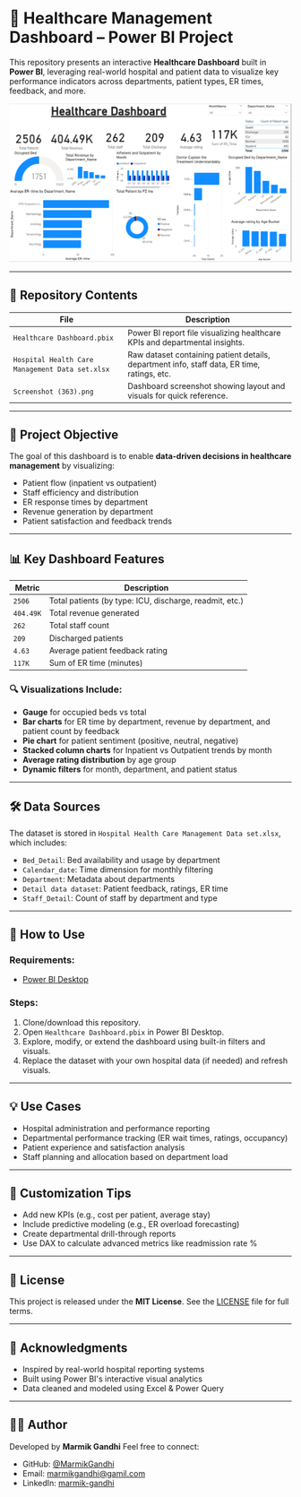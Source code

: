 # 🏥 Healthcare Management Dashboard – Power BI Project

This repository presents an interactive **Healthcare Dashboard** built in **Power BI**, leveraging real-world hospital and patient data to visualize key performance indicators across departments, patient types, ER times, feedback, and more.

![Dashboard Preview](Dashboard.png)

---

## 📁 Repository Contents

| File                                            | Description                                                                                 |
| ----------------------------------------------- | ------------------------------------------------------------------------------------------- |
| `Healthcare Dashboard.pbix`                     | Power BI report file visualizing healthcare KPIs and departmental insights.                 |
| `Hospital Health Care Management Data set.xlsx` | Raw dataset containing patient details, department info, staff data, ER time, ratings, etc. |
| `Screenshot (363).png`                          | Dashboard screenshot showing layout and visuals for quick reference.                        |

---

## 🎯 Project Objective

The goal of this dashboard is to enable **data-driven decisions in healthcare management** by visualizing:

* Patient flow (inpatient vs outpatient)
* Staff efficiency and distribution
* ER response times by department
* Revenue generation by department
* Patient satisfaction and feedback trends

---

## 📊 Key Dashboard Features

| Metric    | Description                                             |
| --------- | ------------------------------------------------------- |
| `2506`    | Total patients (by type: ICU, discharge, readmit, etc.) |
| `404.49K` | Total revenue generated                                 |
| `262`     | Total staff count                                       |
| `209`     | Discharged patients                                     |
| `4.63`    | Average patient feedback rating                         |
| `117K`    | Sum of ER time (minutes)                                |

### 🔍 Visualizations Include:

* **Gauge** for occupied beds vs total
* **Bar charts** for ER time by department, revenue by department, and patient count by feedback
* **Pie chart** for patient sentiment (positive, neutral, negative)
* **Stacked column charts** for Inpatient vs Outpatient trends by month
* **Average rating distribution** by age group
* **Dynamic filters** for month, department, and patient status

---

## 🛠️ Data Sources

The dataset is stored in `Hospital Health Care Management Data set.xlsx`, which includes:

* `Bed_Detail`: Bed availability and usage by department
* `Calendar_date`: Time dimension for monthly filtering
* `Department`: Metadata about departments
* `Detail data dataset`: Patient feedback, ratings, ER time
* `Staff_Detail`: Count of staff by department and type

---

## 🚀 How to Use

### Requirements:

* [Power BI Desktop](https://powerbi.microsoft.com/desktop/)

### Steps:

1. Clone/download this repository.
2. Open `Healthcare Dashboard.pbix` in Power BI Desktop.
3. Explore, modify, or extend the dashboard using built-in filters and visuals.
4. Replace the dataset with your own hospital data (if needed) and refresh visuals.

---

## 💡 Use Cases

* Hospital administration and performance reporting
* Departmental performance tracking (ER wait times, ratings, occupancy)
* Patient experience and satisfaction analysis
* Staff planning and allocation based on department load

---

## 📌 Customization Tips

* Add new KPIs (e.g., cost per patient, average stay)
* Include predictive modeling (e.g., ER overload forecasting)
* Create departmental drill-through reports
* Use DAX to calculate advanced metrics like readmission rate %

---

## 📜 License

This project is released under the **MIT License**. See the [LICENSE](LICENSE) file for full terms.

---

## 🙏 Acknowledgments

* Inspired by real-world hospital reporting systems
* Built using Power BI's interactive visual analytics
* Data cleaned and modeled using Excel & Power Query

---

## 🙋‍♀️ Author

Developed by **Marmik Gandhi** Feel free to connect:  
- GitHub: [@MarmikGandhi](https://github.com/MarmikGandhi)
- Email: [marmikgandhi@gamil.com](mailto:marmikgandhi@gamil.com)
- LinkedIn: [marmik-gandhi](https://www.linkedin.com/in/marmik-gandhi-006a55323/)
